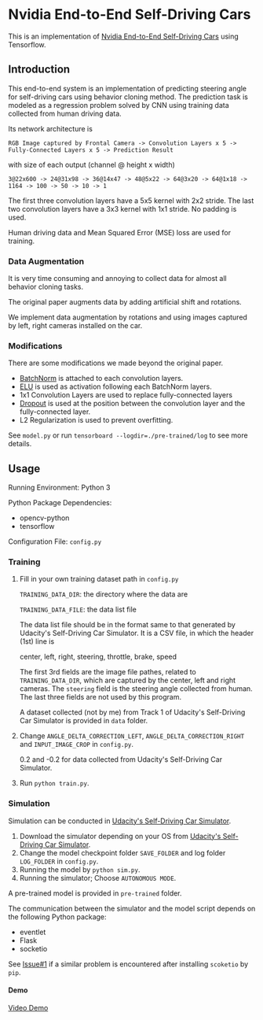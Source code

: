 # Nvidia End-to-End Self-Driving Cars

This is an implementation of [Nvidia End-to-End Self-Driving Cars](https://images.nvidia.com/content/tegra/automotive/images/2016/solutions/pdf/end-to-end-dl-using-px.pdf) using Tensorflow. 


## Introduction

This end-to-end system is an implementation of predicting steering angle for self-driving cars using behavior cloning method. The prediction task is modeled as a regression problem solved by CNN using training data collected from human driving data. 

Its network architecture is

    RGB Image captured by Frontal Camera -> Convolution Layers x 5 -> Fully-Connected Layers x 5 -> Prediction Result

with size of each output (channel @ height x width)

    3@22x600 -> 24@31x98 -> 36@14x47 -> 48@5x22 -> 64@3x20 -> 64@1x18 -> 1164 -> 100 -> 50 -> 10 -> 1

The first three convolution layers have a 5x5 kernel with 2x2 stride. The last two convolution layers have a 3x3 kernel with 1x1 stride. No padding is used.

Human driving data and Mean Squared Error (MSE) loss are used for training.

### Data Augmentation

It is very time consuming and annoying to collect data for almost all behavior cloning tasks.

The original paper augments data by adding artificial shift and rotations.

We implement data augmentation by rotations and using images captured by left, right cameras installed on the car.  

### Modifications

There are some modifications we made beyond the original paper.
+ [BatchNorm](https://www.tensorflow.org/api_docs/python/tf/contrib/layers/batch_norm) is attached to each convolution layers.
+ [ELU](https://www.tensorflow.org/api_docs/python/tf/nn/elu) is used as activation following each BatchNorm layers.
+ 1x1 Convolution Layers are used to replace fully-connected layers
+ [Dropout](https://www.tensorflow.org/api_docs/python/tf/nn/dropout) is used at the position between the convolution layer and the fully-connected layer.
+ L2 Regularization is used to prevent overfitting.

See `model.py` or run `tensorboard --logdir=./pre-trained/log` to see more details.


## Usage

Running Environment: Python 3

Python Package Dependencies:
+ opencv-python
+ tensorflow

Configuration File: `config.py`

### Training

1. Fill in your own training dataset path in `config.py`
    
    `TRAINING_DATA_DIR`: the directory where the data are

    `TRAINING_DATA_FILE`: the data list file

    The data list file should be in the format same to that generated by Udacity's Self-Driving Car Simulator. It is a CSV file, in which the header (1st) line is 

    center, left, right, steering, throttle, brake, speed

    The first 3rd fields are the image file pathes, related to `TRAINING_DATA_DIR`, which are captured by the center, left and right cameras. The `steering` field is the steering angle collected from human. The last three fields are not used by this program.

    A dataset collected (not by me) from Track 1 of Udacity's Self-Driving Car Simulator is provided in `data` folder.


2. Change `ANGLE_DELTA_CORRECTION_LEFT`, `ANGLE_DELTA_CORRECTION_RIGHT` and `INPUT_IMAGE_CROP` in `config.py`.

    0.2 and -0.2 for data collected from Udacity's Self-Driving Car Simulator.

3. Run `python train.py`.


### Simulation

Simulation can be conducted in [Udacity's Self-Driving Car Simulator](https://github.com/udacity/self-driving-car-sim).

1. Download the simulator depending on your OS from [Udacity's Self-Driving Car Simulator](https://github.com/udacity/self-driving-car-sim).
2. Change the model checkpoint folder `SAVE_FOLDER` and log folder `LOG_FOLDER` in `config.py`. 
2. Running the model by `python sim.py`.
3. Running the simulator; Choose `AUTONOMOUS MODE`.

A pre-trained model is provided in `pre-trained` folder.

The communication between the simulator and the model script depends on the following Python package:

+ eventlet
+ Flask
+ socketio

See [Issue#1](https://github.com/xupei0610/nvidia-end-to-end-self-driving-cars/issues/1) if a similar problem is encountered after installing `scoketio` by `pip`.

#### Demo

[Video Demo](https://youtu.be/-dd-DMM3Bgs)
